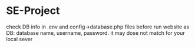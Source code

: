 # SE-Project

check DB info in .env and config->database.php files before run website as DB: database name, username, password.
it may dose not match for your local sever
